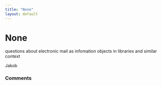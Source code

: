 ```yaml
---
title: "None"
layout: default
---
```

None
=====================
questions about electronic mail as infomation objects in libraries and
similar context

Jakob

### Comments ###


